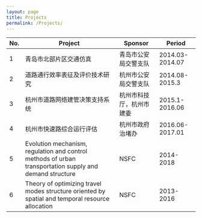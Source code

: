 ```yaml
---
layout: page
title: Projects
permalink: /Projects/
---
```

No.|  Project | Sponsor  | Period 
---|----|------|----
1 | 青岛市北部片区交通仿真&nbsp;&nbsp;   | 青岛市公安局交警支队&nbsp;&nbsp;  | 2014.03-2014.07
2 | 道路通行效率表征及评价技术研究&nbsp;&nbsp;  | 杭州市公安局交警支队&nbsp;&nbsp;  | 2014.08-2015.3
3 | 杭州市道路网络建管决策支持系统&nbsp;&nbsp;    | 杭州市科技厅，杭州市建委&nbsp;&nbsp;  | 2015.1-2016.06
4 | 杭州市快速路综合运行评估&nbsp;&nbsp;     | 杭州市政府治堵办&nbsp;&nbsp;|2016.06-2017.01
5 | Evolution mechanism, regulation and control methods of urban transportation supply and demand structure    | NSFC&nbsp;&nbsp;|2014-2018
6 | Theory of optimizing travel modes structure oriented by spatial and temporal resource allocation    | NSFC&nbsp;&nbsp;|2013-2016
